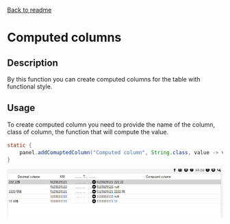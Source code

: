 [Back to readme](../../../../readme.MD)

# Computed columns

## Description

By this function you can create computed columns for the table with functional style.

## Usage

To create computed column you need to provide the name of the column, class of column, the function that will compute
the value.

```java 
static {
    panel.addComuptedColumn("Computed column", String.class, value -> value.getColumnA() + " " + value.getColumnB());
}
```

![img.png](img.png)